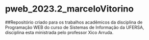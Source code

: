 # pweb_2023.2_marceloVitorino
 ##Repositório criado para os trabalhos acadêmicos da disciplina de Programação WEB do curso de Sistemas de Informação da UFERSA, disciplina esta ministrada pelo professor Xico Arruda.
